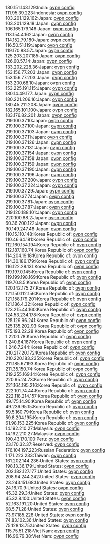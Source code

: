 180.151.143.129:India: [ovpn config](vpn/180_151_143_129.ovpn)  
111.95.39.223:Indonesia: [ovpn config](vpn/111_95_39_223.ovpn)  
103.201.129.162:Japan: [ovpn config](vpn/103_201_129_162.ovpn)  
103.201.129.18:Japan: [ovpn config](vpn/103_201_129_18.ovpn)  
106.165.179.146:Japan: [ovpn config](vpn/106_165_179_146.ovpn)  
113.154.4.162:Japan: [ovpn config](vpn/113_154_4_162.ovpn)  
114.152.79.180:Japan: [ovpn config](vpn/114_152_79_180.ovpn)  
116.50.51.119:Japan: [ovpn config](vpn/116_50_51_119.ovpn)  
119.170.88.57:Japan: [ovpn config](vpn/119_170_88_57.ovpn)  
125.203.207.185:Japan: [ovpn config](vpn/125_203_207_185.ovpn)  
126.60.57.14:Japan: [ovpn config](vpn/126_60_57_14.ovpn)  
133.202.228.36:Japan: [ovpn config](vpn/133_202_228_36.ovpn)  
153.156.77.203:Japan: [ovpn config](vpn/153_156_77_203.ovpn)  
153.156.77.203:Japan: [ovpn config](vpn/153_156_77_203.ovpn)  
153.200.68.10:Japan: [ovpn config](vpn/153_200_68_10.ovpn)  
153.225.191.115:Japan: [ovpn config](vpn/153_225_191_115.ovpn)  
180.14.49.177:Japan: [ovpn config](vpn/180_14_49_177.ovpn)  
180.221.206.16:Japan: [ovpn config](vpn/180_221_206_16.ovpn)  
180.45.211.208:Japan: [ovpn config](vpn/180_45_211_208.ovpn)  
182.165.101.100:Japan: [ovpn config](vpn/182_165_101_100.ovpn)  
183.176.82.201:Japan: [ovpn config](vpn/183_176_82_201.ovpn)  
219.100.37.10:Japan: [ovpn config](vpn/219_100_37_10.ovpn)  
219.100.37.100:Japan: [ovpn config](vpn/219_100_37_100.ovpn)  
219.100.37.103:Japan: [ovpn config](vpn/219_100_37_103.ovpn)  
219.100.37.11:Japan: [ovpn config](vpn/219_100_37_11.ovpn)  
219.100.37.126:Japan: [ovpn config](vpn/219_100_37_126.ovpn)  
219.100.37.131:Japan: [ovpn config](vpn/219_100_37_131.ovpn)  
219.100.37.154:Japan: [ovpn config](vpn/219_100_37_154.ovpn)  
219.100.37.158:Japan: [ovpn config](vpn/219_100_37_158.ovpn)  
219.100.37.159:Japan: [ovpn config](vpn/219_100_37_159.ovpn)  
219.100.37.190:Japan: [ovpn config](vpn/219_100_37_190.ovpn)  
219.100.37.196:Japan: [ovpn config](vpn/219_100_37_196.ovpn)  
219.100.37.200:Japan: [ovpn config](vpn/219_100_37_200.ovpn)  
219.100.37.224:Japan: [ovpn config](vpn/219_100_37_224.ovpn)  
219.100.37.29:Japan: [ovpn config](vpn/219_100_37_29.ovpn)  
219.100.37.74:Japan: [ovpn config](vpn/219_100_37_74.ovpn)  
219.100.37.81:Japan: [ovpn config](vpn/219_100_37_81.ovpn)  
219.100.37.87:Japan: [ovpn config](vpn/219_100_37_87.ovpn)  
219.120.188.101:Japan: [ovpn config](vpn/219_120_188_101.ovpn)  
220.100.88.2:Japan: [ovpn config](vpn/220_100_88_2.ovpn)  
60.36.200.122:Japan: [ovpn config](vpn/60_36_200_122.ovpn)  
90.149.247.48:Japan: [ovpn config](vpn/90_149_247_48.ovpn)  
110.15.110.148:Korea Republic of: [ovpn config](vpn/110_15_110_148.ovpn)  
110.46.64.181:Korea Republic of: [ovpn config](vpn/110_46_64_181.ovpn)  
112.160.154.194:Korea Republic of: [ovpn config](vpn/112_160_154_194.ovpn)  
112.187.160.74:Korea Republic of: [ovpn config](vpn/112_187_160_74.ovpn)  
114.204.19.18:Korea Republic of: [ovpn config](vpn/114_204_19_18.ovpn)  
114.30.186.179:Korea Republic of: [ovpn config](vpn/114_30_186_179.ovpn)  
116.122.28.131:Korea Republic of: [ovpn config](vpn/116_122_28_131.ovpn)  
119.197.0.145:Korea Republic of: [ovpn config](vpn/119_197_0_145.ovpn)  
119.199.198.169:Korea Republic of: [ovpn config](vpn/119_199_198_169.ovpn)  
119.70.8.5:Korea Republic of: [ovpn config](vpn/119_70_8_5.ovpn)  
120.142.175.27:Korea Republic of: [ovpn config](vpn/120_142_175_27.ovpn)  
121.150.112.156:Korea Republic of: [ovpn config](vpn/121_150_112_156.ovpn)  
121.158.179.201:Korea Republic of: [ovpn config](vpn/121_158_179_201.ovpn)  
121.186.4.32:Korea Republic of: [ovpn config](vpn/121_186_4_32.ovpn)  
123.215.44.160:Korea Republic of: [ovpn config](vpn/123_215_44_160.ovpn)  
124.53.234.178:Korea Republic of: [ovpn config](vpn/124_53_234_178.ovpn)  
125.129.96.241:Korea Republic of: [ovpn config](vpn/125_129_96_241.ovpn)  
125.135.202.93:Korea Republic of: [ovpn config](vpn/125_135_202_93.ovpn)  
175.193.22.28:Korea Republic of: [ovpn config](vpn/175_193_22_28.ovpn)  
1.220.1.78:Korea Republic of: [ovpn config](vpn/1_220_1_78.ovpn)  
1.240.84.187:Korea Republic of: [ovpn config](vpn/1_240_84_187.ovpn)  
1.246.7.244:Korea Republic of: [ovpn config](vpn/1_246_7_244.ovpn)  
210.217.20.172:Korea Republic of: [ovpn config](vpn/210_217_20_172.ovpn)  
210.220.183.235:Korea Republic of: [ovpn config](vpn/210_220_183_235.ovpn)  
211.185.67.193:Korea Republic of: [ovpn config](vpn/211_185_67_193.ovpn)  
211.35.150.74:Korea Republic of: [ovpn config](vpn/211_35_150_74.ovpn)  
219.255.169.14:Korea Republic of: [ovpn config](vpn/219_255_169_14.ovpn)  
220.95.24.73:Korea Republic of: [ovpn config](vpn/220_95_24_73.ovpn)  
221.164.195.216:Korea Republic of: [ovpn config](vpn/221_164_195_216.ovpn)  
222.101.74.44:Korea Republic of: [ovpn config](vpn/222_101_74_44.ovpn)  
222.118.214.157:Korea Republic of: [ovpn config](vpn/222_118_214_157.ovpn)  
49.175.14.90:Korea Republic of: [ovpn config](vpn/49_175_14_90.ovpn)  
49.236.95.15:Korea Republic of: [ovpn config](vpn/49_236_95_15.ovpn)  
59.5.160.79:Korea Republic of: [ovpn config](vpn/59_5_160_79.ovpn)  
59.8.204.195:Korea Republic of: [ovpn config](vpn/59_8_204_195.ovpn)  
61.98.153.225:Korea Republic of: [ovpn config](vpn/61_98_153_225.ovpn)  
14.192.210.27:Malaysia: [ovpn config](vpn/14_192_210_27.ovpn)  
14.192.210.27:Malaysia: [ovpn config](vpn/14_192_210_27.ovpn)  
190.43.170.100:Peru: [ovpn config](vpn/190_43_170_100.ovpn)  
23.170.32.37:Reserved: [ovpn config](vpn/23_170_32_37.ovpn)  
176.104.197.223:Russian Federation: [ovpn config](vpn/176_104_197_223.ovpn)  
1.171.223.233:Taiwan: [ovpn config](vpn/1_171_223_233.ovpn)  
161.202.144.236:United States: [ovpn config](vpn/161_202_144_236.ovpn)  
198.13.36.179:United States: [ovpn config](vpn/198_13_36_179.ovpn)  
202.182.127.177:United States: [ovpn config](vpn/202_182_127_177.ovpn)  
208.94.244.242:United States: [ovpn config](vpn/208_94_244_242.ovpn)  
23.243.151.68:United States: [ovpn config](vpn/23_243_151_68.ovpn)  
24.16.70.9:United States: [ovpn config](vpn/24_16_70_9.ovpn)  
45.32.29.3:United States: [ovpn config](vpn/45_32_29_3.ovpn)  
45.32.8.100:United States: [ovpn config](vpn/45_32_8_100.ovpn)  
52.163.191.20:United States: [ovpn config](vpn/52_163_191_20.ovpn)  
68.5.71.28:United States: [ovpn config](vpn/68_5_71_28.ovpn)  
73.97.185.228:United States: [ovpn config](vpn/73_97_185_228.ovpn)  
74.83.102.36:United States: [ovpn config](vpn/74_83_102_36.ovpn)  
75.128.13.75:United States: [ovpn config](vpn/75_128_13_75.ovpn)  
115.75.51.218:Viet Nam: [ovpn config](vpn/115_75_51_218.ovpn)  
116.96.79.38:Viet Nam: [ovpn config](vpn/116_96_79_38.ovpn)  
